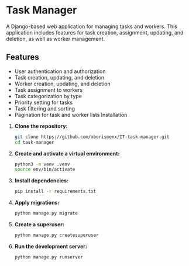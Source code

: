 # Task Manager

A Django-based web application for managing tasks and workers. This application includes features for task creation, assignment, updating, and deletion, as well as worker management.

## Features

- User authentication and authorization
- Task creation, updating, and deletion
- Worker creation, updating, and deletion
- Task assignment to workers
- Task categorization by type
- Priority setting for tasks
- Task filtering and sorting
- Pagination for task and worker lists
Installation

1. **Clone the repository:**
    ```sh
    git clone https://github.com/xborismenx/IT-task-manager.git
    cd task-manager
    ```

2. **Create and activate a virtual environment:**
    ```sh
    python3 -m venv .venv
    source env/bin/activate
    ```

3. **Install dependencies:**
    ```sh
    pip install -r requirements.txt
    ```

4. **Apply migrations:**
    ```sh
    python manage.py migrate
    ```

5. **Create a superuser:**
    ```sh
    python manage.py createsuperuser
    ```

6. **Run the development server:**
    ```sh
    python manage.py runserver
    ```
